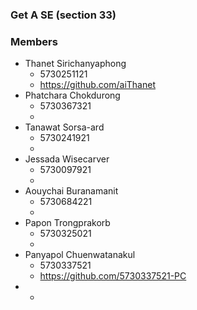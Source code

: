 ### Get A SE (section 33)

### Members
* Thanet Sirichanyaphong 
    * 5730251121
    * https://github.com/aiThanet
* Phatchara Chokdurong 
    * 5730367321
    *
* Tanawat Sorsa-ard 
    * 5730241921
    *
* Jessada Wisecarver
    * 5730097921
    *
* Aouychai Buranamanit
    * 5730684221
    *
* Papon Trongprakorb
    * 5730325021
    *
* Panyapol Chuenwatanakul
    * 5730337521
    * https://github.com/5730337521-PC
*
    *
